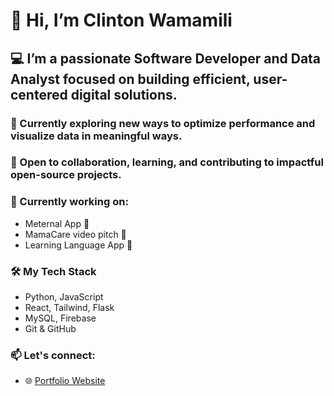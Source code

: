 # 👋 Hi, I’m Clinton Wamamili

## 💻 I’m a passionate Software Developer and Data Analyst focused on building efficient, user-centered digital solutions.

### 🚀 Currently exploring new ways to optimize performance and visualize data in meaningful ways.

### 🤝 Open to collaboration, learning, and contributing to impactful open-source projects.

### 🌱 Currently working on:
- Meternal App 🍼
- MamaCare video pitch 🎥
- Learning Language App 📘

### 🛠 My Tech Stack
- Python, JavaScript
- React, Tailwind, Flask
- MySQL, Firebase
- Git & GitHub

### 📫 Let's connect:
- 🌐 [Portfolio Website](https:)
